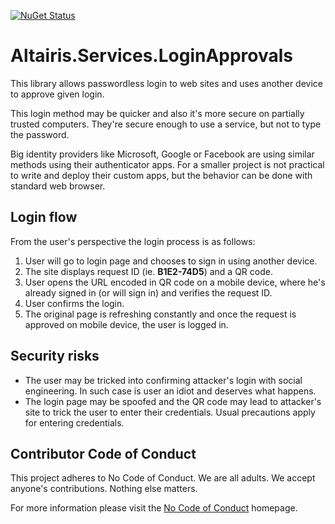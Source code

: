 [![NuGet Status](https://img.shields.io/nuget/v/Altairis.Services.LoginApprovals.svg?style=flat-square&label=nuget)](https://www.nuget.org/packages/Altairis.Services.LoginApprovals/)

# Altairis.Services.LoginApprovals

This library allows passwordless login to web sites and uses another device to approve given login.

This login method may be quicker and also it's more secure on partially trusted computers. They're secure enough to use a service, but not to type the password.

Big identity providers like Microsoft, Google or Facebook are using similar methods using their authenticator apps. For a smaller project is not practical to write and deploy their custom apps, but the behavior can be done with standard web browser.

## Login flow

From the user's perspective the login process is as follows:

1. User will go to login page and chooses to sign in using another device.
2. The site displays request ID (ie. **B1E2-74D5**) and a QR code.
3. User opens the URL encoded in QR code on a mobile device, where he's already signed in (or will sign in) and verifies the request ID.
4. User confirms the login.
5. The original page is refreshing constantly and once the request is approved on mobile device, the user is logged in.

## Security risks

* The user may be tricked into confirming attacker's login with social engineering. In such case is user an idiot and deserves what happens.
* The login page may be spoofed and the QR code may lead to attacker's site to trick the user to enter their credentials. Usual precautions apply for entering credentials.

## Contributor Code of Conduct

This project adheres to No Code of Conduct. We are all adults. We accept anyone's contributions. Nothing else matters.

For more information please visit the [No Code of Conduct](https://github.com/domgetter/NCoC) homepage.
